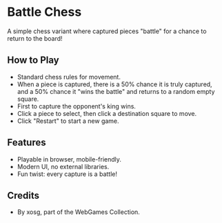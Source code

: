 # Battle Chess

A simple chess variant where captured pieces "battle" for a chance to return to the board!

## How to Play
- Standard chess rules for movement.
- When a piece is captured, there is a 50% chance it is truly captured, and a 50% chance it "wins the battle" and returns to a random empty square.
- First to capture the opponent's king wins.
- Click a piece to select, then click a destination square to move.
- Click "Restart" to start a new game.

## Features
- Playable in browser, mobile-friendly.
- Modern UI, no external libraries.
- Fun twist: every capture is a battle!

## Credits
- By xosg, part of the WebGames Collection.
